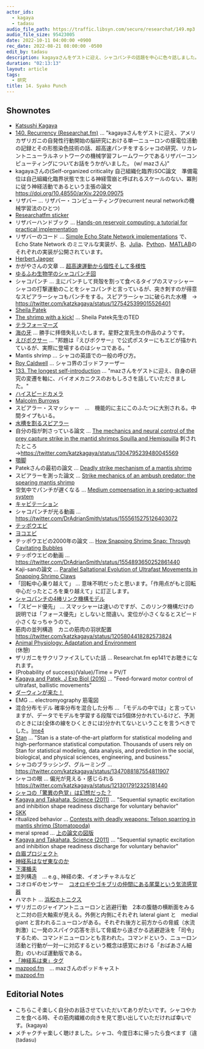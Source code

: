 ```yaml
---
actor_ids:
  - kagaya
  - tadasu
audio_file_path: https://traffic.libsyn.com/secure/researchat/149.mp3 
audio_file_size: 95423005
date: 2022-10-11 04:00:00 +0900
rec_date: 2022-08-21 08:00:00 -0500
edit_by: tadasu
description: kagayaさんをゲストに迎え、シャコパンチの話題を中心に色々話しました。
duration: "02:13:13"
layout: article
tags:
  - 研究
title: 14. Syako Punch
---
```


## Shownotes
- [Katsushi Kagaya](https://twitter.com/katzkagaya)
- [140. Recurrency (Researchat.fm)](https://researchat.fm/episode/140) ... "kagayaさんをゲストに迎え、アメリカザリガニの自発性行動開始の脳研究における単一ニューロンの膜電位活動の記録とその形態染色技術の話、超高速パンチをするシャコの研究、リカレントニューラルネットワークの機械学習フレームワークであるリザバーコンピューティングについてお話をうかがいました。 (w/ mazさん)"
- kagayaさんの(Self-organized criticality 自己組織化臨界)SOC論文　準備電位は自己組織化臨界状態で生じる神経雪崩と呼ばれるスケールのない、冪則に従う神経活動であるという主張の論文　https://doi.org/10.48550/arXiv.2209.09075
- リザバー ... リザバー・コンピューティング(recurrent neural networkの機械学習法のひとつ)
- [Researchatfm sticker](https://twitter.com/researchat_fm/status/1519463611374182402)
- リザバーハンドブック ... [Hands-on reservoir computing: a tutorial for practical implementation](https://iopscience.iop.org/article/10.1088/2634-4386/ac7db7)	
- リザバーのコード ... [Simple Echo State Network implementations](https://mantas.info/code/simple_esn/) で、Echo State Network のミニマルな実装が、[R](https://www.r-project.org/)、[Julia](https://julialang.org/)、[Python](https://www.python.org/)、[MATLAB](https://www.mathworks.com/products/matlab.html)のそれぞれの実装が公開されています。
- [Herbert Jaeger](https://scholar.google.de/citations?user=0uztVbMAAAAJ&hl=en)
- かがやさんの文章 ... [超高速運動から個性そして多様性](https://researchmap.jp/kagaya/misc/37188150)
- [ゆるふわ生物学のシャコパンチ回](https://www.youtube.com/watch?v=u6gDoawF8pc&feature=youtu.be&ab_channel=%E3%82%86%E3%82%8B%E3%81%B5%E3%82%8F%E7%94%9F%E7%89%A9%E5%AD%A6)
- シャコパンチ ... 主にパンチして貝殻を割って食べるタイプのスマッシャーシャコの打撃運動のことをシャコパンチと言っているが、突き刺すのが得意なスピアラーシャコもパンチをする。スピアラーシャコに破られた水槽　→ https://twitter.com/katzkagaya/status/1275425399015526401
- [Sheila Patek](https://pateklab.biology.duke.edu/)
- [The shrimp with a kick!](https://www.ted.com/talks/sheila_patek_the_shrimp_with_a_kick) ... Sheila Patek先生のTED
- [テラフォーマーズ](https://www.amazon.co.jp/dp/B00C9DYZFC/?tag=researchatf04-22)
- [海の牙](https://twitter.com/nobunagashinbo/status/1170327005616672768) ... 勝手に拝借失礼いたします。星野之宣先生の作品のようです。
- [えびボクサー](https://ja.wikipedia.org/wiki/%E3%81%88%E3%81%B3%E3%83%9C%E3%82%AF%E3%82%B5%E3%83%BC) ... "邦題は『えびボクサー』で公式ポスターにもエビが描かれているが、実際に登場するのはシャコである。"
- Mantis shrimp ... シャコの英語での一般の呼び方。
- [Roy Caldwell](https://ucmp.berkeley.edu/arthropoda/crustacea/malacostraca/eumalacostraca/royslist/) ... シャコ界のゴッドファーザー
- [133. The longest self-introduction](https://researchat.fm/episode/133) ... "mazさんをゲストに迎え、自身の研究の変遷を軸に、バイオメカニクスのおもしろさを話していただきました。"
- [ハイスピードカメラ](https://ja.wikipedia.org/wiki/%E3%83%8F%E3%82%A4%E3%82%B9%E3%83%94%E3%83%BC%E3%83%89%E3%82%AB%E3%83%A1%E3%83%A9)
- [Malcolm Burrows](https://www.zoo.cam.ac.uk/directory/malcolm-burrows)
- スピアラー・スマッシャー　...　機能的に主にこのふたつに大別される。中間タイプもいる。
- [水槽を割るスピアラー](https://twitter.com/katzkagaya/status/1275425399015526401)
- 自分の指が刺さっている論文 ... [The mechanics and neural control of the prey capture strike in the mantid shrimps Squilla and Hemisquilla](https://link.springer.com/article/10.1007/BF00299261) 刺されたところ→https://twitter.com/katzkagaya/status/1304795239480045569
- [顎脚](https://ja.wikipedia.org/wiki/%E9%A1%8E%E8%84%9A)
- Patekさんの最初の論文 ... [Deadly strike mechanism of a mantis shrimp](https://www.nature.com/articles/428819a)
- スピアラーを測った論文 ... [Strike mechanics of an ambush predator: the spearing mantis shrimp](https://doi.org/10.1242/jeb.075317)
- 空気中でパンチが遅くなる ... [Medium compensation in a spring-actuated system](https://doi.org/10.1242/jeb.208678)
- [キャビテーション](https://ja.wikipedia.org/wiki/%E3%82%AD%E3%83%A3%E3%83%93%E3%83%86%E3%83%BC%E3%82%B7%E3%83%A7%E3%83%B3)
- シャコパンチが光る動画 ... https://twitter.com/DrAdrianSmith/status/1555615275126403072
- [テッポウエビ](https://ja.wikipedia.org/wiki/%E3%83%86%E3%83%83%E3%83%9D%E3%82%A6%E3%82%A8%E3%83%93)
- [ヨコエビ](https://ja.wikipedia.org/wiki/%E3%83%A8%E3%82%B3%E3%82%A8%E3%83%93)
- テッポウエビの2000年の論文 ... [How Snapping Shrimp Snap: Through Cavitating Bubbles](https://doi.org/10.1126/science.289.5487.2114)
- テッポウエビの動画 ... https://twitter.com/DrAdrianSmith/status/1554893650252861440
- Kaji-sanの論文 ... [Parallel Saltational Evolution of Ultrafast Movements in Snapping Shrimp Claws](https://doi.org/10.1016/j.cub.2017.11.044)
- 「回転中心乗り越えて」 ... 意味不明だったと思います。「作用点がもと回転中心だったところを乗り越えて」に訂正します。
- [シャコパンチの4棒リンク機構モデル](https://twitter.com/katzkagaya/status/1358398122150359040)
- 「スピード優先」 ... スマッシャーは速いのですが、このリンク機構だけの説明では「フォース優先」としないと間違い。変位が小さくなるとスピード小さくなっちゃうので。
- 筋肉の並列構造　カニの筋肉の羽状配置　https://twitter.com/katzkagaya/status/1205804418282573824
- [Animal Physiology: Adaptation and Environment](https://www.amazon.com/Animal-Physiology-Environment-Knut-Schmidt-Nielsen/dp/0521570980)	
(休憩)
- ザリガニをサクリファイスしていた話 ... Researchat.fm ep141でお聴きになれます。
- (Probability of success)(Value)/Time = PV/T
- [Kagaya and Patek, J Exp Biol (2016)](https://journals.biologists.com/jeb/article/219/3/319/16771/Feed-forward-motor-control-of-ultrafast-ballistic) ... "Feed-forward motor control of ultrafast, ballistic movements"
- [ダーウィンが来た！](https://www.nhk.jp/p/darwin/ts/8M52YNKXZ4/)
- EMG ... electromyography 筋電図
- 混合分布モデル 確率分布を混合した分布 ... 「モデルの中では」と言っていますが、データでモデルを学習する段階では5個体分かれているけど、予測のときには(全体の線をひくときには)分かれてないということを言うべきでした。[lme4](https://cran.r-project.org/web/packages/lme4/index.html)
- [Stan](https://mc-stan.org/) ... "Stan is a state-of-the-art platform for statistical modeling and high-performance statistical computation. Thousands of users rely on Stan for statistical modeling, data analysis, and prediction in the social, biological, and physical sciences, engineering, and business."
- シャコのブラッシング、グルーミング ... https://twitter.com/katzkagaya/status/1347088187554811907
- シャコの眼 ... 偏光が見える・感じられる　https://twitter.com/katzkagaya/status/1213017912325181440
- [シャコの「驚異の色覚」は幻想だった？](https://www.natureasia.com/ja-jp/ndigest/v11/n4/%E3%82%B7%E3%83%A3%E3%82%B3%E3%81%AE%E3%80%8C%E9%A9%9A%E7%95%B0%E3%81%AE%E8%89%B2%E8%A6%9A%E3%80%8D%E3%81%AF%E5%B9%BB%E6%83%B3%E3%81%A0%E3%81%A3%E3%81%9F%EF%BC%9F/52559)
- [Kagaya and Takahata, Science (2011)](https://pubmed.ncbi.nlm.nih.gov/21493864/) ... "Sequential synaptic excitation and inhibition shape readiness discharge for voluntary behavior"
- [SKK](http://openlab.ring.gr.jp/skk/)
- ritualized behavior ... [Contests with deadly weapons: Telson sparring in mantis shrimp (Stomatopoda)](https://www.researchgate.net/publication/282175977_Contests_with_deadly_weapons_Telson_sparring_in_mantis_shrimp_Stomatopoda)
- meral spread ... [上の論文の図版](https://www.researchgate.net/publication/282175977_Contests_with_deadly_weapons_Telson_sparring_in_mantis_shrimp_Stomatopoda/figures)
- [Kagaya and Takahata, Science (2011)](https://pubmed.ncbi.nlm.nih.gov/21493864/) ... "Sequential synaptic excitation and inhibition shape readiness discharge for voluntary behavior"
- [白眉プロジェクト](https://www.hakubi.kyoto-u.ac.jp/)
- [神経系はなぜ東なのか](https://researchmap.jp/read0118403/research_projects/24521497)
- [下澤楯夫](https://researchmap.jp/read0166424)
- 並列構造　… e.g., 神経の束、イオンチャネルなど
- コオロギのセンサー　[コオロギやゴキブリの仲間にある尾葉という気流感覚器](https://www.jstage.jst.go.jp/article/jsmbe1987/10/11/10_11_29/_pdf)
- ハマホト ... [浜松ホトニクス](https://www.hamamatsu.com/jp/ja/)
- ザリガニのジャイアントニューロンと逃避行動　2本の腹髄の横断面をみると二対の巨大軸索が見える。外側と内側にそれぞれ lateral giant と　medial giant と言われるニューロンがある。それぞれ後方と前方からの脅威（水流刺激）に一発のスパイク応答を示して脅威から遠ざかる逃避遊泳を「司令」するため、コマンドニューロンとも言われた。コマンドという、ニューロン活動と行動が一対一に対応するという概念は感覚における「おばあさん細胞」のいわば運動版である。
- [「神経系は東」タグ](https://twitter.com/search?q=%23%E7%A5%9E%E7%B5%8C%E7%B3%BB%E3%81%AF%E6%9D%B1&src=typed_query&f=top)
- [mazpod.fm](https://twitter.com/hashtag/mazpodfm?src=hashtag_click)　... mazさんのポッドキャスト
- [mazpod.fm](https://podcasts.apple.com/us/podcast/mazpod-fm/id1637276391)

## Editorial Notes
- こちらこそ楽しく自分のお話させていただいてありがたいです。シャコやカニを食べる時、その筋肉繊維の向きを見て思い出していただければ幸いです。(kagaya)
- メチャクチャ楽しく聴けました。シャコ、今度日本に帰ったら食べます（違(tadasu)
